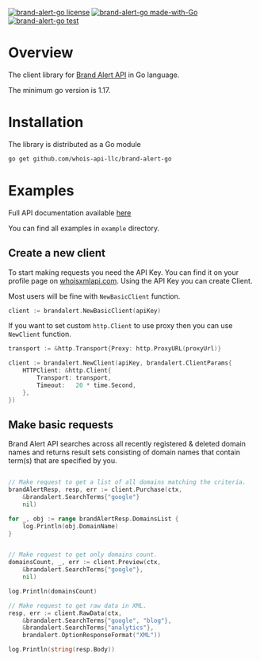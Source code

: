 [![brand-alert-go license](https://img.shields.io/badge/License-MIT-green.svg)](https://opensource.org/licenses/MIT)
[![brand-alert-go made-with-Go](https://img.shields.io/badge/Made%20with-Go-1f425f.svg)](https://pkg.go.dev/github.com/whois-api-llc/brand-alert-go)
[![brand-alert-go test](https://github.com/whois-api-llc/brand-alert-go/workflows/Test/badge.svg)](https://github.com/whois-api-llc/brand-alert-go/actions/)

# Overview

The client library for
[Brand Alert API](https://brand-alert.whoisxmlapi.com/)
in Go language.

The minimum go version is 1.17.

# Installation

The library is distributed as a Go module

```bash
go get github.com/whois-api-llc/brand-alert-go
```

# Examples

Full API documentation available [here](https://brand-alert.whoisxmlapi.com/api/documentation/making-requests)

You can find all examples in `example` directory.

## Create a new client

To start making requests you need the API Key. 
You can find it on your profile page on [whoisxmlapi.com](https://whoisxmlapi.com/).
Using the API Key you can create Client.

Most users will be fine with `NewBasicClient` function. 
```go
client := brandalert.NewBasicClient(apiKey)
```

If you want to set custom `http.Client` to use proxy then you can use `NewClient` function.
```go
transport := &http.Transport{Proxy: http.ProxyURL(proxyUrl)}

client := brandalert.NewClient(apiKey, brandalert.ClientParams{
    HTTPClient: &http.Client{
        Transport: transport,
        Timeout:   20 * time.Second,
    },
})
```

## Make basic requests

Brand Alert API searches across all recently registered & deleted domain names and returns result sets consisting of domain names that contain term(s) that are specified by you.

```go

// Make request to get a list of all domains matching the criteria.
brandAlertResp, resp, err := client.Purchase(ctx,
    &brandalert.SearchTerms{"google"}
    nil)

for _, obj := range brandAlertResp.DomainsList {
    log.Println(obj.DomainName)
}


// Make request to get only domains count.
domainsCount, _, err := client.Preview(ctx,
    &brandalert.SearchTerms{"google"},
    nil)

log.Println(domainsCount)

// Make request to get raw data in XML.
resp, err := client.RawData(ctx,
    &brandalert.SearchTerms{"google", "blog"},
    &brandalert.SearchTerms{"analytics"},
    brandalert.OptionResponseFormat("XML"))

log.Println(string(resp.Body))

```
